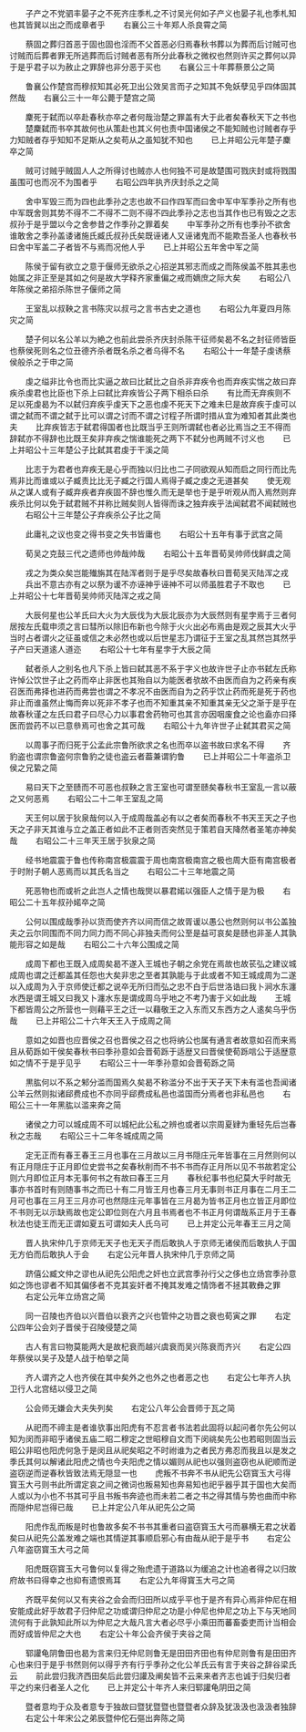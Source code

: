 <!-- { "loadSidebar": true } -->
　　子产之不党驷丰晏子之不死齐庄季札之不讨吴光何如子产义也晏子礼也季札知也其皆巽以出之而成章者乎
　　右襄公三十年郑人杀良霄之简

　　蔡固之葬归首恶于固也固也淫而不父首恶必归焉春秋书葬以为葬而后讨贼可也讨贼而后葬者罪无所逃葬而后讨贼者恶有所分此春秋之微权也然则许买之葬何以异于是乎君子以为赦止之罪辞也非分恶于买也
　　右襄公三十年葬蔡景公之简

　　鲁襄公作楚宫而穆叔知其必死卫出公效吴言而子之知其不免妖孽见乎四体固其然哉
　　右襄公三十一年公薨于楚宫之简

　　麇死于弑而以卒赴春秋亦卒之者何哉治楚之罪盖有大于此者矣春秋天下之书也
　　楚麇弑而书卒其故何也从策赴也其义何也责中国诸侯之不能知贼也讨贼者存乎力知贼者存乎知知不足斯从之矣苟从之虽知犹不知也
　　已上并昭公元年楚子麇卒之简

　　贼可讨贼乎贼固人人之所得讨也贼亦人也何独不可是故楚围可戮庆封或将戮围虽围可也而况不为围者乎
　　右昭公四年执齐庆封杀之之简

　　舍中军毁三而为四也此季孙之志也故不曰作四军而曰舍中军中军季孙之所有也中军既舍则其势不得不二不得不二则不得不四此季孙之志也当其作也已有毁之之志叔孙于是乎盟以今之舍参昔之作季孙之罪着矣
　　中军季孙之所有也季孙不欲舍谁敢舍之季孙盖诿诸施氏臧氏叔孙氏矣既诬诸人又诬诸鬼而不能欺吾圣人也春秋书曰舍中军盖二子者皆不与焉而况他人乎
　　已上并昭公五年舍中军之简

　　陈侯于留有欲立之意于偃师无欲杀之心招逆其邪志而成之而陈侯盖不胜其恚也始属之非正至是其如之何是故大学释齐家重偏之戒而嫡庶之际大矣
　　右昭公八年陈侯之弟招杀陈世子偃师之简

　　王室乱以叔鞅之言书陈灾以叔弓之言书古史之道也
　　右昭公九年夏四月陈灾之简

　　楚子何以名公羊以为絶之也前此尝杀齐庆封杀陈干征师矣曷不名之封征师皆臣也蔡侯死则名之位丑德齐杀者既名杀之者乌得不名
　　右昭公十一年楚子虔诱蔡侯般杀之于申之简

　　虔之缢非比令也而比实逼之故曰比弑比之自杀非弃疾令也而弃疾实惴之故曰弃疾杀虔君也比臣也下杀上曰弑比弃疾皆公子两下相杀曰杀
　　有比而无弃疾则不足以死虔曷为不以弑归弃疾乎虔天下之恶也虔不死天下之难未巳是故弃疾于虔可以谓之弑而不谓之弑于比可以谓之讨而不谓之讨程子所谓时措从宜为难知者其此类也夫
　　比弃疾皆志于弑君得国者也比既当乎王则所谓弑也者必比焉当之王不得而辞弑亦不得辞也比既王矣非弃疾之惴谁能死之两下不弑分也两贼不讨义也
　　已上并昭公十三年楚公子比弑其君虔于干溪之简

　　比志于为君者也弃疾无是心乎而独以归比也二子同欲观从知而启之同行而比先焉非比而谁或以子臧责比比无子臧之行国人焉得子臧之虔之无道甚矣
　　使无观从之谋人或有子臧弃疾者弃疾固不辞也惟久而无是举也于是乎听观从而入焉然则弃疾杀比何以免于弑君贼不并称比贼矣则人皆得而诛之独弃疾乎法闻弑君不闻弑贼也
　　右昭公十三年楚公子弃疾杀公子比之简

　　此庸礼之议也变之得书变之失书皆庸也
　　右昭公十五年有事于武宫之简

　　荀吴之克鼓三代之遗师也帅哉帅哉
　　右昭公十五年晋荀吴帅师伐鲜虞之简

　　戎之为类众矣岂能殱旃其在陆浑者则于是乎尽矣故春秋曰晋荀吴灭陆浑之戎
　　兵出不意古亦有之以祭为谖不亦诬神乎诬神不可以师虽胜君子不取也
　　已上并昭公十七年晋荀吴帅师灭陆浑之戎之简

　　大辰何星也公羊氏曰大火为大辰伐为大辰北辰亦为大辰然则有星孛焉于三者何居按左氏载申须之言曰彗所以除旧布新也今除于火火出必布焉由是观之辰其大火乎当时占者谓火之征虽或信之未必然也或以后世星志乃谓征于王室之乱其然岂其然乎子产曰天道逺人道迩
　　右昭公十七年有星孛于大辰之简

　　弑者杀人之别名也凡下杀上皆曰弑其恶不系于字义也故许世子止亦书弑左氏称许悼公饮世子止之药而卒止非医也其殆自以为能医者欤故不由医而自为之药亲有疾召医而弗择也进药而弗尝也谓之不孝况不由医而自为之药乎饮止药而死是死于药也非止而谁虽然止悔而奔以死非不孝子也而不知重其亲不知重其亲无父之渐于是乎在故春秋谨之左氏曰君子曰尽心力以事君舍药物可也其言亦因咽废食之论也盍亦曰择医而尝药不以已意叅焉可也舍之其可哉
　　右昭公十九年许世子止弑其君买之简

　　以周事子而归死于公孟此宗鲁所欲求之名也而卒以盗书故曰求名不得
　　齐豹盗也谓宗鲁盗何宗鲁豹之徒也盗云者葢兼谓豹鲁
　　已上并昭公二十年盗杀卫侯之兄絷之简

　　易曰天下之至赜而不可恶也叔鞅之言王室也可谓至赜矣春秋书王室乱一言以蔽之又何恶焉
　　右昭公二十二年王室乱之简

　　天王何以居于狄泉哉何以入于成周哉盖必有以之者矣而春秋不书天王天之子也天之子非天其谁与立之盖正者如此不正者则否突然见于策若自天降然者圣笔亦神矣哉
　　右昭公二十三年天王居于狄泉之简

　　经书地震震于鲁也传称南宫极震震于周也南宫极南宫之极也周大臣有南宫极者于时附子朝人恶焉而以其氏名当之
　　右昭公二十三年地震之简

　　死恶物也而或祈之此岂人之情也哉爕以暴君婼以强臣人之情于是为极
　　右昭公二十五年叔孙婼卒之简

　　公何以围成哉季孙以货而使齐齐以间而信之故胥谖以愚公也然则何以书公盖独夫之云尔同围而不同力同力而不同心非独夫而何公至是益可哀矣是赜也非圣人其孰能形容之如是哉
　　右昭公二十六年公围成之简

　　成周下都也王既入成周矣曷不遂入王城也子朝之余党在焉故也故苌弘之建议城成周也谓之迁都盖其任怨也大矣非忠之至者其孰能与于此或者不知王城成周为二遂以入成周为入于京师使迁都之说卒无所归而弘之忠不白于后世洛诰曰我卜涧水东瀍水西是谓王城又曰我又卜瀍水东是谓成周乌乎地之不考乃害于义如此哉
　　王城下都皆周公之所营也一则藉平王之迁一以藉敬王之入东而又东西方之人逺矣乌乎伤哉
　　已上并昭公二十六年天王入于成周之简

　　意如之如晋也应晋侯之召也晋侯之召之也将纳公也属有通言者故意如召而来焉且从荀跞如干侯矣春秋书曰季孙意如会晋荀跞于适歴又曰晋侯使荀跞唁公于适歴意如之情不于是乎见乎
　　右昭公三十一年季孙意如会晋荀跞之简

　　黒肱何以不系之邾分滥而国焉久矣曷不称滥分不出于天子天下未有滥也吾闻诸公羊云然则拟诸郈费成也不亦同乎郈费成私邑也滥国而分焉者也非私邑也
　　右昭公三十一年黑肱以滥来奔之简

　　诸侯之力可以城成周不可以城杞此公私之辨也或者以宗周夏肄为重轻先后岂春秋之志哉
　　右昭公三十二年冬城成周之简

　　定无正而有春王春王三月也事在三月故以三月书隠庄元年皆事在三月然则何以有正月隠庄于正月即位史尝书之矣春秋削而不书不书而存正月所以见不书故若定公则六月即位正月本无事何书之有故曰春王三月
　　春秋纪事书也纪莫大乎时故无事亦书首时有则随事书之而已十有二月皆王月也春三月无事则书正月事在二月王二月可也事在三月王三月亦可也然隠庄元年事皆在三月曷为皆书正月也立皆正月即位不书则无以示缺焉故也定公即位则在六月且书焉者也不书正月何谓哉系正月于王春秋法也徒王而无正谓如夏五可谓如夫人氏乌可
　　已上并定公元年春王三月之简

　　晋人执宋仲几于京师无天子也无天子而后敢执人于京师无诸侯而后敢执人于国无方伯而后敢执人于会
　　右定公元年晋人执宋仲几于京师之简

　　跻僖公臧文仲之谬也从祀先公阳虎之奸也立武宫季孙行父之侈也立炀宫季孙意如之饰也谬者不知其偏侈者不克其妄奸者不掩其发难之情饰者不拯其斁彝之罪
　　右定公元年立炀宫之简

　　同一召陵也齐伯以兴晋伯以衰齐之兴也管仲之功晋之衰也荀寅之罪
　　右定公四年公会刘子晋侯于召陵侵楚之简

　　古人有言曰物莫能两大是故杞衰而越兴虞衰而吴兴陈衰而齐兴
　　右定公四年蔡侯以吴子及楚人战于柏举之简

　　齐人谓齐之人也齐侯在其中矣外之也外之也者恶之也
　　右定公七年齐人执卫行人北宫结以侵卫之简

　　公会师无嫌会大夫失列矣
　　右定公八年公会晋师于瓦之简

　　从祀而不禘主是者谁欤事出阳虎有不忍言者书法若此固将以起问者尔先公何以知为闵而非昭乎诸侯五庙二昭二穆定之世昭穆自文而下闵祧矣先公也若昭则固当云昭公非昭也阳虎何急于是闵且从祀矣昭之不时祔谁为之者民方弗忍而我且以是发之季氏其何以解诸此阳虎之情也今夫阳虎之情以媚则从祀也以强则盗窃也从祀顺而逆盗窃逆而逆春秋皆致法焉无隠显一也
　　虎叛不书奔不书从祀先公窃寳玉大弓得寳玉大弓则书此所谓定哀之间之微词也叛易知也奔易知也祀乎器乎其于国也大矣而人或以为小也不书其可乎且书叛书奔迹也而未若二者之书之得其情与势也曲而中称而隠仲尼岂得已哉
　　已上并定公八年从祀先公之简

　　阳虎作乱而叛是时也鲁故多矣不书书其重者曰盗窃寳玉大弓而暴横无君之状着矣曰从祀先公盖发难之端也其情逆其事顺启邪心有由哉从祀于是乎书
　　右定公八年盗窃寳玉大弓之简

　　阳虎既窃寳玉大弓鲁何以复得之殆虎遗于道路以为缓追之计也追者得之以归故府故书曰得幸之也抑有遗恨焉耳
　　右定公九年得寳玉大弓之简

　　齐既平矣何以又有夹谷之会会而归田所以成乎平也于是齐有异心焉非仲尼在相安能成此好乎故君子归仲尼之功或谓归仲尼之功是小仲尼也仲尼之功上下与天地同流何有于此孰知此所以为仲尼之大哉凡言大者必尽乎小乘田而蕃畜委吏而计当相会而好成皆仲尼之大也
　　右定公十年公会齐侯于夹谷之简

　　郓讙龟阴鲁田也曷为言来归无仲尼则鲁无是田田齐田也有仲尼则鲁有是田田齐心也来归于是乎书然则何以得乎齐有行乎季孙之化公羊氏云有言于夹谷之辞谷梁氏云
　　前此尝归我济西田矣后此尝归讙及阐矣皆不云来来者齐志也诚于归矣归者平之约来归者圣人之化
　　已上并定公十年齐人来归郓讙龟阴田之简

　　暨者意均于众及者意专于独故曰暨犹暨暨也暨暨者众辞及犹汲汲也汲汲者独辞
　　右定公十年宋公之弟辰暨仲佗石彄出奔陈之简


